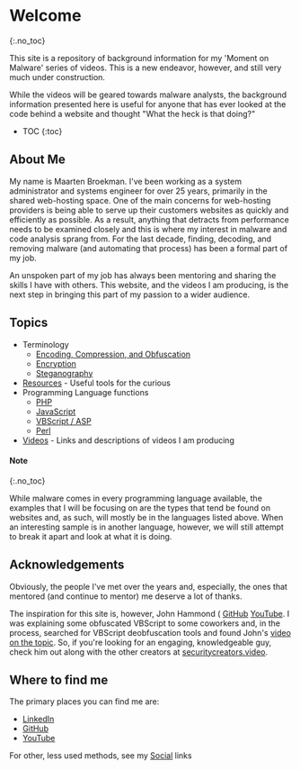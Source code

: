 # Welcome
{:.no_toc}

This site is a repository of background information for my 'Moment on Malware' series of videos. This is a new endeavor, however, and still very much under construction.

While the videos will be geared towards malware analysts, the background information presented here is useful for anyone that has ever looked at the code behind a website and thought "What the heck is that doing?"

* TOC
{:toc}

## About Me
My name is Maarten Broekman. I've been working as a system administrator and systems engineer for over 25 years, primarily in the shared web-hosting space. One of the main concerns for web-hosting providers is being able to serve up their customers websites as quickly and efficiently as possible. As a result, anything that detracts from performance needs to be examined closely and this is where my interest in malware and code analysis sprang from. For the last decade, finding, decoding, and removing malware (and automating that process) has been a formal part of my job.

An unspoken part of my job has always been mentoring and sharing the skills I have with others. This website, and the videos I am producing, is the next step in bringing this part of my passion to a wider audience.

## Topics
* Terminology
  * [Encoding, Compression, and Obfuscation](Terminology/Encoding.md)
  * [Encryption](Terminology/Encrypting.md)
  * [Steganography](Terminology/Steganography.md)
* [Resources](Resources.md) - Useful tools for the curious
* Programming Language functions
  * [PHP](Languages/Php.md)
  * [JavaScript](Languages/JavaScript.md)
  * [VBScript / ASP](Languages/VBScript.md)
  * [Perl](Languages/Perl.md)
* [Videos](Videos.md) - Links and descriptions of videos I am producing

#### Note
{:.no_toc}

While malware comes in every programming language available, the examples that I will be focusing on are the types that tend be found on websites and, as such, will mostly be in the languages listed above. When an interesting sample is in another language, however, we will still attempt to break it apart and look at what it is doing.

## Acknowledgements
Obviously, the people I've met over the years and, especially, the ones that mentored (and continue to mentor) me deserve a lot of thanks.

The inspiration for this site is, however, John Hammond ( [GitHub](https://github.com/JohnHammond) [YouTube](https://youtube.com/johnhammond010). I was explaining some obfuscated VBScript to some coworkers and, in the process, searched for VBScript deobfuscation tools and found John's [video on the topic](https://www.youtube.com/watch?v=3Q9-X_NRlJc). So, if you're looking for an engaging, knowledgeable guy, check him out along with the other creators at [securitycreators.video](https://securitycreators.video/).

## Where to find me
The primary places you can find me are:
* [LinkedIn](https://linkedin.com/in/maartenjbroekman/)
* [GitHub](https://github.com/mjbroekman/)
* [YouTube](https://www.youtube.com/c/MaartenBroekman)

For other, less used methods, see my [Social](Social.md) links
